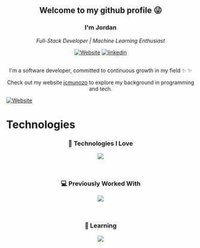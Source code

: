 <h2 align='center'>Welcome to my github profile 😜</h2> 

<h3 align='center'> I'm Jordan </h3>
<p align='center'><em>Full-Stack Developer |  Machine Learning Enthusiast</em></p>

<div align="center">

[![Website](https://img.shields.io/badge/website-255E63?style=for-the-badge&logo=react&logoColor=white)](https://jcmunozo.pro/)
[![linkedin](https://img.shields.io/badge/linkedin-0A66C2?style=for-the-badge&logo=linkedin&logoColor=white)](https://www.linkedin.com/in/jordanmuñoz/)
</div>
<br>
<div align="center">
I'm a software developer, committed to continuous growth in my field  ✨ ✨ 

Check out my website [jcmunozo](https://jcmunozo.pro/) to explore my background in programming and tech.
</div>

[![Website](https://img.shields.io/website?url=https%3A%2F%2Fjcmunozo.pro%2F)](https://jcmunozo.pro/)
<br>
# Technologies

<h3 align='center'>💫 Technologies I Love</h3>
<p align="center">
  <a href="https://skillicons.dev">
    <img src="https://skillicons.dev/icons?i=py,neovim,git,linux,postgres,docker" />
  </a>
</p>
<br>
<h3 align='center'>💻 Previously Worked With</h3> 
<p align="center">
  <a href="https://skillicons.dev">
    <img src="https://skillicons.dev/icons?i=cs,angular,react,javascript,azure,figma,git" />
  </a>
</p>
<br>
<h3 align='center'>🌱 Learning</h3> 
<p align="center">
  <a href="https://skillicons.dev">
    <img src="https://skillicons.dev/icons?i=elixir,gcp,pytorch" />
  </a>
</p>

<!--
**jcmunozo/jcmunozo** is a ✨ _special_ ✨ repository because its `README.md` (this file) appears on your GitHub profile.

Here are some ideas to get you started:

- 🔭 I’m currently working on ...
- 🌱 I’m currently learning ...
- 👯 I’m looking to collaborate on ...
- 🤔 I’m looking for help with ...
- 💬 Ask me about ...
- 📫 How to reach me: ...
- 😄 Pronouns: ...
- ⚡ Fun fact: ...
-->

